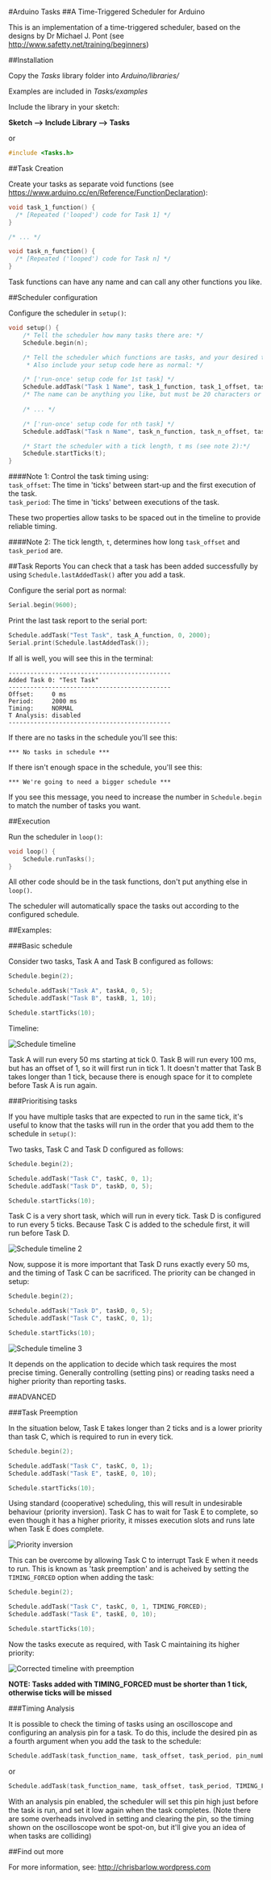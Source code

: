 #Arduino Tasks
##A Time-Triggered Scheduler for Arduino


This is an implementation of a time-triggered scheduler, based on the designs by Dr Michael J. Pont (see http://www.safetty.net/training/beginners)

##Installation

Copy the *Tasks* library folder into *Arduino/libraries/*

Examples are included in *Tasks/examples*

Include the library in your sketch:

**Sketch --> Include Library --> Tasks**

or

```cpp
#include <Tasks.h>
```

##Task Creation

Create your tasks as separate void functions (see https://www.arduino.cc/en/Reference/FunctionDeclaration):

```cpp
void task_1_function() {  
  /* [Repeated ('looped') code for Task 1] */  
}

/* ... */

void task_n_function() {  
  /* [Repeated ('looped') code for Task n] */  
}
```
Task functions can have any name and can call any other functions you like. 

##Scheduler configuration

Configure the scheduler in ```setup()```:

```cpp
void setup() {
	/* Tell the scheduler how many tasks there are: */
	Schedule.begin(n);

	/* Tell the scheduler which functions are tasks, and your desired timing (see note 1). 
	 * Also include your setup code here as normal: */

	/* ['run-once' setup code for 1st task] */
	Schedule.addTask("Task 1 Name", task_1_function, task_1_offset, task_1_period);
	/* The name can be anything you like, but must be 20 characters or less */ 
	
	/* ... */

	/* ['run-once' setup code for nth task] */
	Schedule.addTask("Task n Name", task_n_function, task_n_offset, task_n_period);

	/* Start the scheduler with a tick length, t ms (see note 2):*/
	Schedule.startTicks(t);
}
```
####Note 1:
Control the task timing using:  
```task_offset```: The time in 'ticks' between start-up and the first execution of the task.  
```task_period```: The time in 'ticks' between executions of the task.  


These two properties allow tasks to be spaced out in the timeline to provide reliable timing.

####Note 2:
The tick length, ```t```, determines how long ```task_offset``` and ```task_period``` are.  

##Task Reports
You can check that a task has been added successfully by using ```Schedule.lastAddedTask()``` after you add a task.

Configure the serial port as normal:
```cpp
Serial.begin(9600);
```

Print the last task report to the serial port:
```cpp
Schedule.addTask("Test Task", task_A_function, 0, 2000);
Serial.print(Schedule.lastAddedTask());
```

If all is well, you will see this in the terminal:
```
---------------------------------------------
Added Task 0: "Test Task"
---------------------------------------------
Offset:		0 ms
Period:		2000 ms
Timing:		NORMAL
T Analysis:	disabled
---------------------------------------------
```

If there are no tasks in the schedule you'll see this:
```
*** No tasks in schedule ***
```

If there isn't enough space in the schedule, you'll see this:
```
*** We're going to need a bigger schedule ***
```
If you see this message, you need to increase the number in ```Schedule.begin``` to match the number of tasks you want.


##Execution

Run the scheduler in ```loop()```:  
```cpp
void loop() {
    Schedule.runTasks();
}
```
All other code should be in the task functions, don't put anything else in ```loop()```.

The scheduler will automatically space the tasks out according to the configured schedule.

##Examples:

###Basic schedule

Consider two tasks, Task A and Task B configured as follows:
```cpp
Schedule.begin(2);

Schedule.addTask("Task A", taskA, 0, 5);
Schedule.addTask("Task B", taskB, 1, 10);

Schedule.startTicks(10);
```
Timeline:

![Schedule timeline](https://chrisbarlow.files.wordpress.com/2016/03/capture.png)

Task A will run every 50 ms starting at tick 0. Task B will run every 100 ms, but has an offset of 1, so it will first run in tick 1. It doesn't matter that Task B takes longer than 1 tick, because there is enough space for it to complete before Task A is run again.

###Prioritising tasks

If you have multiple tasks that are expected to run in the same tick, it's useful to know that the tasks will run in the order that you add them to the schedule in ```setup()```:

Two tasks, Task C and Task D configured as follows:
```cpp
Schedule.begin(2);

Schedule.addTask("Task C", taskC, 0, 1);
Schedule.addTask("Task D", taskD, 0, 5);

Schedule.startTicks(10);
```
Task C is a very short task, which will run in every tick. Task D is configured to run every 5 ticks. Because Task C is added to the schedule first, it will run before Task D.

![Schedule timeline 2](https://chrisbarlow.files.wordpress.com/2016/03/capture2.png)

Now, suppose it is more important that Task D runs exactly every 50 ms, and the timing of Task C can be sacrificed. The priority can be changed in setup:

```cpp
Schedule.begin(2);

Schedule.addTask("Task D", taskD, 0, 5);
Schedule.addTask("Task C", taskC, 0, 1);

Schedule.startTicks(10);
```
![Schedule timeline 3](https://chrisbarlow.files.wordpress.com/2016/03/capture3.png)

It depends on the application to decide which task requires the most precise timing. Generally controlling (setting pins) or reading tasks need a higher priority than reporting tasks.

##ADVANCED

###Task Preemption

In the situation below, Task E takes longer than 2 ticks and is a lower priority than task C, which is required to run in every tick.

```cpp
Schedule.begin(2);

Schedule.addTask("Task C", taskC, 0, 1);
Schedule.addTask("Task E", taskE, 0, 10);

Schedule.startTicks(10);
```

Using standard (cooperative) scheduling, this will result in undesirable behaviour (priority inversion). Task C has to wait for Task E to complete, so even though it has a higher priority, it misses execution slots and runs late when Task E does complete.

![Priority inversion](https://chrisbarlow.files.wordpress.com/2016/04/capture4.png)

This can be overcome by allowing Task C to interrupt Task E when it needs to run. This is known as 'task preemption' and is acheived by setting the ```TIMING_FORCED``` option when adding the task:

```cpp
Schedule.begin(2);

Schedule.addTask("Task C", taskC, 0, 1, TIMING_FORCED);
Schedule.addTask("Task E", taskE, 0, 10);

Schedule.startTicks(10);
```

Now the tasks execute as required, with Task C maintaining its higher priority:

![Corrected timeline with preemption](https://chrisbarlow.files.wordpress.com/2016/04/capture5.png)

**NOTE: Tasks added with TIMING_FORCED must be shorter than 1 tick, otherwise ticks will be missed**

###Timing Analysis

It is possible to check the timing of tasks using an oscilloscope and configuring an analysis pin for a task. To do this, include the desired pin as a fourth argument when you add the task to the schedule:

```cpp
Schedule.addTask(task_function_name, task_offset, task_period, pin_number);
```  
or
```cpp
Schedule.addTask(task_function_name, task_offset, task_period, TIMING_FORCED, pin_number);
```  

With an analysis pin enabled, the scheduler will set this pin high just before the task is run, and set it low again when the task completes. (Note there are some overheads involved in setting and clearing the pin, so the timing shown on the oscilloscope wont be spot-on, but it'll give you an idea of when tasks are colliding)

##Find out more

For more information, see:
http://chrisbarlow.wordpress.com

